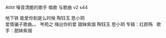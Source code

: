 Atitit 嗓音清脆的歌手 唱歌 与歌曲 v2  s44


地下铁     能爱你到是么时候  陶钰玉
思小玥   
爱情骗子歌曲。。 岑苑之
嗨出你的爱 甜妹紫烟 陶钰玉 思小玥 
专辑：红颜殇
 
歌手：甜妹紫烟

